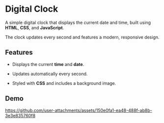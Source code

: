 # Digital Clock

A simple digital clock that displays the current date and time, built using **HTML**, **CSS**, and **JavaScript**. 

The clock updates every second and features a modern, responsive design.

## Features

- Displays the current **time** and **date**.
  
- Updates automatically every second.
  
- Styled with **CSS** and includes a background image.

## Demo



https://github.com/user-attachments/assets/150e0fa1-ea48-488f-ab8b-3e3e835760f8

